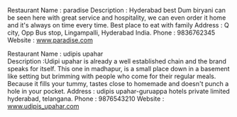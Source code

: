 Restaurant Name : paradise
Description : Hyderabad best Dum biryani can be seen here with great service and hospitality, we can even order it home and it's always on time every time. Best place to eat with family
Address : Q city, Opp Bus stop, Lingampalli, Hyderabad India.
Phone : 9836762345
Website : www.paradise.com

Restaurant Name : udipis upahar  
Description :Udipi upahar is already a well established chain and the brand speaks for itself. This one in madhapur, is a small place down in a basement like setting but brimming with people who come for their regular meals. Because it fills your tummy, tastes close to homemade and doesn't punch a hole in your pocket.
Address :  udipis upahar-guruappa hotels private limited hyderabad, telangana.
Phone : 9876543210
Website : www.udipis_upahar.com
